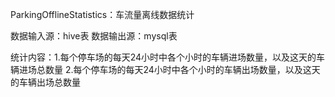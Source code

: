  ParkingOfflineStatistics：车流量离线数据统计
 
 数据输入源：hive表
 数据输出源：mysql表
 
 统计内容：1.每个停车场的每天24小时中各个小时的车辆进场数量，以及这天的车辆进场总数量
          2.每个停车场的每天24小时中各个小时的车辆出场数量，以及这天的车辆出场总数量